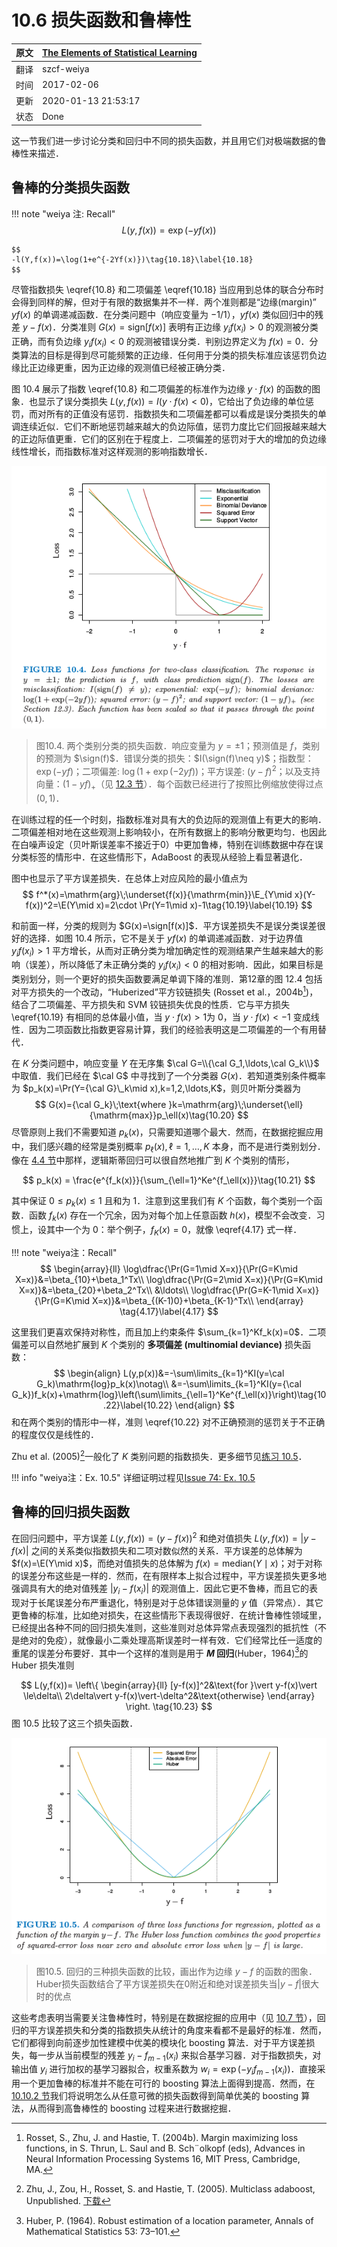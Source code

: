 # 10.6 损失函数和鲁棒性

| 原文   | [The Elements of Statistical Learning](https://web.stanford.edu/~hastie/ElemStatLearn/printings/ESLII_print12.pdf#page=365) |
| ---- | ---------------------------------------- |
| 翻译   | szcf-weiya                               |
| 时间   | 2017-02-06                               |
| 更新   | 2020-01-13 21:53:17                               |
| 状态 | Done|


这一节我们进一步讨论分类和回归中不同的损失函数，并且用它们对极端数据的鲁棒性来描述．

## 鲁棒的分类损失函数

!!! note "weiya 注: Recall"
    $$
    L(y,f(x))=\exp(-yf(x))\tag{10.8}\label{10.8}
    $$

    $$
    -l(Y,f(x))=\log(1+e^{-2Yf(x)})\tag{10.18}\label{10.18}
    $$

尽管指数损失 \eqref{10.8} 和二项偏差 \eqref{10.18} 当应用到总体的联合分布时会得到同样的解，但对于有限的数据集并不一样．两个准则都是“边缘(margin)” $yf(x)$ 的单调递减函数．在分类问题中（响应变量为 $-1/1$），$yf(x)$ 类似回归中的残差 $y-f(x)$．分类准则 $G(x)=\mathrm{sign}[f(x)]$ 表明有正边缘 $y_if(x_i)>0$ 的观测被分类正确，而有负边缘 $y_if(x_i)<0$ 的观测被错误分类．判别边界定义为 $f(x)=0$．分类算法的目标是得到尽可能频繁的正边缘．任何用于分类的损失标准应该惩罚负边缘比正边缘更重，因为正边缘的观测值已经被正确分类．

图 10.4 展示了指数 \eqref{10.8} 和二项偏差的标准作为边缘 $y\cdot f(x)$ 的函数的图象．也显示了误分类损失 $L(y,f(x))=I(y\cdot f(x) < 0)$，它给出了负边缘的单位惩罚，而对所有的正值没有惩罚．指数损失和二项偏差都可以看成是误分类损失的单调连续近似．它们不断地惩罚越来越大的负边际值，惩罚力度比它们回报越来越大的正边际值更重．它们的区别在于程度上．二项偏差的惩罚对于大的增加的负边缘线性增长，而指数标准对这样观测的影响指数增长．

![](../img/10/fig10.4.png)

> 图10.4. 两个类别分类的损失函数．响应变量为 $y=\pm 1$；预测值是 $f$，类别的预测为 $\sign(f)$．错误分类的损失：$I(\sign(f)\neq y)$；指数型：$\exp(-yf)$；二项偏差: $\log(1+\exp(-2yf))$；平方误差: $(y-f)^2$；以及支持向量：$(1-yf)_+$（见 [12.3 节](/12-Support-Vector-Machines-and-Flexible-Discriminants/12.3-Support-Vector-Machines-and-Kernels/index.html)）．每个函数已经进行了按照比例缩放使得过点 $(0,1)$．

在训练过程的任一个时刻，指数标准对具有大的负边际的观测值上有更大的影响．二项偏差相对地在这些观测上影响较小，在所有数据上的影响分散更均匀．也因此在白噪声设定（贝叶斯误差率不接近于0）中更加鲁棒，特别在训练数据中存在误分类标签的情形中．在这些情形下，AdaBoost 的表现从经验上看显著退化．

图中也显示了平方误差损失．在总体上对应风险的最小值点为
$$
f^*(x)=\mathrm{arg}\;\underset{f(x)}{\mathrm{min}}\E_{Y\mid x}(Y-f(x))^2=\E(Y\mid x)=2\cdot \Pr(Y=1\mid x)-1\tag{10.19}\label{10.19}
$$

和前面一样，分类的规则为 $G(x)=\sign[f(x)]$．平方误差损失不是误分类误差很好的选择．如图 10.4 所示，它不是关于 $yf(x)$ 的单调递减函数．对于边界值 $y_if(x_i)>1$ 平方增长，从而对正确分类为增加确定性的观测结果产生越来越大的影响（误差），所以降低了未正确分类的 $y_if(x_i) < 0$ 的相对影响．因此，如果目标是类别划分，则一个更好的损失函数要满足单调下降的准则．第12章的图 12.4 包括对平方损失的一个改动，“Huberized”平方铰链损失 (Rosset et al.，2004b[^1])，结合了二项偏差、平方损失和 SVM 铰链损失优良的性质．它与平方损失 \eqref{10.19} 有相同的总体最小值，当 $y\cdot f(x) > 1$为 0，当 $y\cdot f(x) < -1$ 变成线性．因为二项函数比指数更容易计算，我们的经验表明这是二项偏差的一个有用替代．

在 $K$ 分类问题中，响应变量 $Y$ 在无序集 $\cal G=\\{\cal G_1,\ldots,\cal G_k\\}$ 中取值．我们已经在 $\cal G$ 中寻找到了一个分类器 $G(x)$．若知道类别条件概率为 $p_k(x)=\Pr(Y={\cal G}\_k\mid x),k=1,2,\ldots,K$，则贝叶斯分类器为
$$
G(x)={\cal G_k}\;\text{where }k=\mathrm{arg}\;\underset{\ell}{\mathrm{max}}p_\ell(x)\tag{10.20}
$$
尽管原则上我们不需要知道 $p_k(x)$，只需要知道哪个最大．然而，在数据挖掘应用中，我们感兴趣的经常是类别概率 $p_\ell(x),\ell=1,\ldots,K$ 本身，而不是进行类别划分．像在 [4.4 节](../04-Linear-Methods-for-Classification/4.4-Logistic-Regression/index.html)中那样，逻辑斯蒂回归可以很自然地推广到 $K$ 个类别的情形，

$$
p_k(x) = \frac{e^{f_k(x)}}{\sum_{\ell=1}^Ke^{f_\ell(x)}}\tag{10.21}
$$

其中保证 $0\le p_k(x)\le 1$ 且和为 $1$．注意到这里我们有 $K$ 个函数，每个类别一个函数．函数 $f_k(x)$ 存在一个冗余，因为对每个加上任意函数 $h(x)$，模型不会改变．习惯上，设其中一个为 $0$：举个例子，$f_K(x)=0$，就像 \eqref{4.17} 式一样．

!!! note "weiya注：Recall"
    $$
    \begin{array}{ll}
    \log\dfrac{\Pr(G=1\mid X=x)}{\Pr(G=K\mid X=x)}&=\beta_{10}+\beta_1^Tx\\
    \log\dfrac{\Pr(G=2\mid X=x)}{\Pr(G=K\mid X=x)}&=\beta_{20}+\beta_2^Tx\\
    &\ldots\\
    \log\dfrac{\Pr(G=K-1\mid X=x)}{\Pr(G=K\mid X=x)}&=\beta_{(K-1)0}+\beta_{K-1}^Tx\\
    \end{array}
    \tag{4.17}\label{4.17}
    $$

这里我们更喜欢保持对称性，而且加上约束条件 $\sum_{k=1}^Kf_k(x)=0$．二项偏差可以自然地扩展到 $K$ 个类别的 **多项偏差 (multinomial deviance)** 损失函数：
$$
\begin{align}
L(y,p(x))&=-\sum\limits_{k=1}^KI(y=\cal G_k)\mathrm{log}p_k(x)\notag\\
&=-\sum\limits_{k=1}^KI(y={\cal G_k})f_k(x)+\mathrm{log}\left(\sum\limits_{\ell=1}^Ke^{f_\ell(x)}\right)\tag{10.22}\label{10.22}
\end{align}
$$
和在两个类别的情形中一样，准则 \eqref{10.22} 对不正确预测的惩罚关于不正确的程度仅仅是线性的．

Zhu et al. (2005)[^2]一般化了 $K$ 类别问题的指数损失．更多细节见[练习 10.5](https://github.com/szcf-weiya/ESL-CN/issues/74)．

!!! info "weiya注：Ex. 10.5"
    详细证明过程见[Issue 74: Ex. 10.5](https://github.com/szcf-weiya/ESL-CN/issues/74)

## 鲁棒的回归损失函数

在回归问题中，平方误差 $L(y,f(x))=(y-f(x))^2$ 和绝对值损失 $L(y,f(x))=\vert y-f(x)\vert$ 之间的关系类似指数损失和二项对数似然的关系．平方误差的总体解为 $f(x)=\E(Y\mid x)$，而绝对值损失的总体解为 $f(x)=\mathrm{median}(Y\mid x)$；对于对称的误差分布这些是一样的．然而，在有限样本上拟合过程中，平方误差损失更多地强调具有大的绝对值残差 $\vert y_i-f(x_i)\vert$ 的观测值上．因此它更不鲁棒，而且它的表现对于长尾误差分布严重退化，特别是对于总体错误测量的 $y$ 值（异常点）．其它更鲁棒的标准，比如绝对损失，在这些情形下表现得很好．在统计鲁棒性领域里，已经提出各种不同的回归损失准则，这些准则对总体异常点表现强烈的抵抗性（不是绝对的免疫），就像最小二乘处理高斯误差时一样有效．它们经常比任一适度的重尾的误差分布要好．其中一个这样的准则是用于 **$M$ 回归**(Huber，1964)[^3]的 Huber 损失准则

$$
L(y,f(x))=
\left\{
  \begin{array}{ll}
  [y-f(x)]^2&\text{for }\vert y-f(x)\vert \le\delta\\
  2\delta\vert y-f(x)\vert-\delta^2&\text{otherwise}
  \end{array}
\right.
\tag{10.23}
$$
图 10.5 比较了这三个损失函数．

![](../img/10/fig10.5.png)

> 图10.5. 回归的三种损失函数的比较，画出作为边缘 $y-f$ 的函数的图象．Huber损失函数结合了平方误差损失在0附近和绝对误差损失当$\vert y-f\vert$很大时的优点

这些考虑表明当需要关注鲁棒性时，特别是在数据挖掘的应用中（见 [10.7 节](10.7-Off-the-Shelf-Procedures-for-Data-Mining/index.html)），回归的平方误差损失和分类的指数损失从统计的角度来看都不是最好的标准．然而，它们都得到向前逐步加性建模中优美的模块化 boosting 算法．对于平方误差损失，每一步从当前模型的残差 $y_i-f_{m-1}(x_i)$ 来拟合基学习器．对于指数损失，对输出值 $y_i$ 进行加权的基学习器拟合，权重系数为 $w_i=\exp(-y_if_{m-1}(x_i))$．直接采用一个更加鲁棒的标准并不能在可行的 boosting 算法上面得到提高．然而，在 [10.10.2 节]()我们将说明怎么从任意可微的损失函数得到简单优美的 boosting 算法，从而得到高鲁棒性的 boosting 过程来进行数据挖掘．

[^1]: Rosset, S., Zhu, J. and Hastie, T. (2004b). Margin maximizing loss functions, in S. Thrun, L. Saul and B. Sch¨olkopf (eds), Advances in Neural Information Processing Systems 16, MIT Press, Cambridge, MA.
[^2]: Zhu, J., Zou, H., Rosset, S. and Hastie, T. (2005). Multiclass adaboost, Unpublished. [下载](../references/samme.pdf)
[^3]: Huber, P. (1964). Robust estimation of a location parameter, Annals of Mathematical Statistics 53: 73–101.